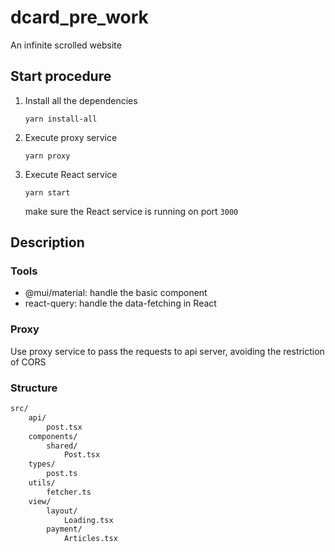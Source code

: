 # dcard_pre_work
An infinite scrolled website

## Start procedure

1. Install all the dependencies
    ```
    yarn install-all
    ```
2. Execute proxy service
    ```
    yarn proxy
    ```
3. Execute React service
    ```
    yarn start
    ```
    make sure the React service is running on port `3000`

## Description

### Tools

* @mui/material: handle the basic component
* react-query: handle the data-fetching in React

### Proxy

Use proxy service to pass the requests to api server, avoiding the restriction of CORS

### Structure

```txt
src/
    api/
        post.tsx
    components/
        shared/
            Post.tsx
    types/
        post.ts
    utils/
        fetcher.ts
    view/
        layout/
            Loading.tsx
        payment/
            Articles.tsx
```

